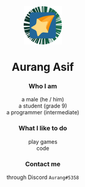 <div align="center">
  <img src="img/pfp-circle.png" alt="Profile Picture" width="100" />

  # Aurang Asif
    

  ### Who I am
  a male (he / him)\
  a student (grade 9)\
  a programmer (intermediate)

  ### What I like to do
  play games\
  code

  ### Contact me
  through Discord `Aurang#5358`
</div>
